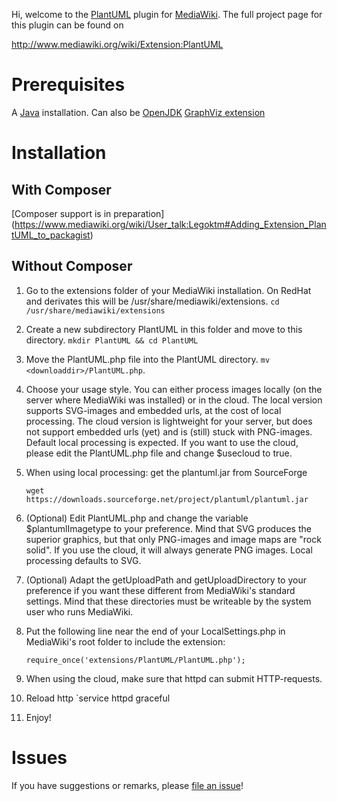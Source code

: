 Hi, welcome to the [PlantUML](http://plantuml.com/) plugin for [MediaWiki](https://www.mediawiki.org/wiki/MediaWiki).
The full project page for this plugin can be found on 

   http://www.mediawiki.org/wiki/Extension:PlantUML
   

# Prerequisites
A [Java](https://www.java.com/en/) installation. Can also be [OpenJDK](http://openjdk.java.net/)
[GraphViz extension](https://www.mediawiki.org/wiki/Extension:GraphViz)

# Installation

## With Composer
[Composer support is in preparation] (https://www.mediawiki.org/wiki/User_talk:Legoktm#Adding_Extension_PlantUML_to_packagist)


## Without Composer

1. Go to the extensions folder of your MediaWiki installation. On RedHat and
   derivates this will be /usr/share/mediawiki/extensions.
   `cd /usr/share/mediawiki/extensions`

2. Create a new subdirectory PlantUML in this folder and move to this
   directory.
   `mkdir PlantUML && cd PlantUML`
   
3. Move the PlantUML.php file into the PlantUML directory.
   `mv <downloaddir>/PlantUML.php`.

4. Choose your usage style. You can either process images locally (on the
   server where MediaWiki was installed) or in the cloud. The local version
   supports SVG-images and embedded urls, at the cost of local processing.
   The cloud version is lightweight for your server, but does not support
   embedded urls (yet) and is (still) stuck with PNG-images.
   Default local processing is expected. If you want to use the cloud,
   please edit the PlantUML.php file and change $usecloud to true.

5. When using local processing: get the plantuml.jar from SourceForge

   `wget https://downloads.sourceforge.net/project/plantuml/plantuml.jar`
   
6. (Optional) Edit PlantUML.php and change the variable $plantumlImagetype
   to your preference. Mind that SVG produces the superior graphics, but that
   only PNG-images and image maps are "rock solid". If you use the cloud, it
   will always generate PNG images. Local processing defaults to SVG.

7. (Optional) Adapt the getUploadPath and getUploadDirectory to your
   preference if you want these different from MediaWiki's standard settings.
   Mind that these directories must be writeable by the system user who runs
   MediaWiki.

8. Put the following line near the end of your LocalSettings.php in
   MediaWiki's root folder to include the extension:
   
   `require_once('extensions/PlantUML/PlantUML.php');`

9. When using the cloud, make sure that httpd can submit HTTP-requests.

10. Reload http
   `service httpd graceful

11. Enjoy!

# Issues
If you have suggestions or remarks, please [file an issue](https://github.com/pjkersten/PlantUML/issues)!
